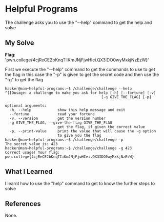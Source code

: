 # Helpful Programs
The challenge asks you to use the "--help" command to get the help and solve

## My Solve
**Flag:** 'pwn.college{4cjReCE2bKnqTIiKmJNjFjwHIei.QX3IDO0wyMxkjNzEzW}'

First we execute the "--help" command to get the commands to use to get the flag in this case the "-p" is given to get the secret code and then use the "-g" to get the flag

```
hacker@man~helpful-programs:~$ /challenge/challenge --help
^[[Dusage: a challenge to make you ask for help [-h] [--fortune] [-v]
                                            [-g GIVE_THE_FLAG] [-p]

optional arguments:
  -h, --help            show this help message and exit
  --fortune             read your fortune
  -v, --version         get the version number
  -g GIVE_THE_FLAG, --give-the-flag GIVE_THE_FLAG
                        get the flag, if given the correct value
  -p, --print-value     print the value that will cause the -g option
                        to give you the flag
hacker@man~helpful-programs:~$ /challenge/challenge -p
The secret value is: 423
hacker@man~helpful-programs:~$ /challenge/challenge -g 423
Correct usage! Your flag: pwn.college{4cjReCE2bKnqTIiKmJNjFjwHIei.QX3IDO0wyMxkjNzEzW}
```

## What I Learned
I learnt how to use the "help" command to get to know the further steps to solve

## References
None.
